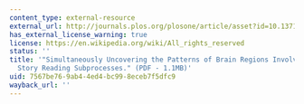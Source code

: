 ```yaml
---
content_type: external-resource
external_url: http://journals.plos.org/plosone/article/asset?id=10.1371%2Fjournal.pone.0112575.PDF
has_external_license_warning: true
license: https://en.wikipedia.org/wiki/All_rights_reserved
status: ''
title: '"Simultaneously Uncovering the Patterns of Brain Regions Involved in Different
  Story Reading Subprocesses." (PDF - 1.1MB)'
uid: 7567be76-9ab4-4ed4-bc99-8eceb7f5dfc9
wayback_url: ''
---
```


